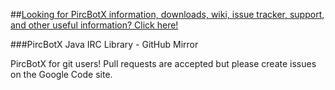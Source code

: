 ##<a href="http://code.google.com/p/pircbotx/">Looking for PircBotX information, downloads, wiki, issue tracker, support, and other useful information? Click here!</a>

###PircBotX Java IRC Library - GitHub Mirror

PircBotX for git users! Pull requests are accepted but please create issues on the Google Code site.
